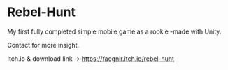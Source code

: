 # Rebel-Hunt
My first fully completed simple mobile game as a rookie -made with Unity.

Contact for more insight. 

Itch.io & download link -> https://faegnir.itch.io/rebel-hunt
